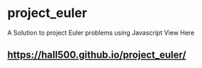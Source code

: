 # project_euler
A Solution to project Euler problems using Javascript
View Here
## https://hall500.github.io/project_euler/
